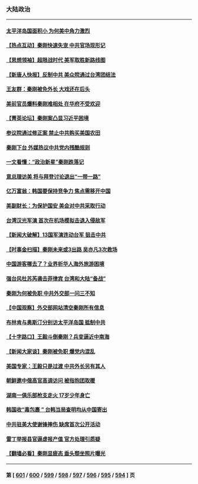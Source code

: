 ### 大陆政治
---
#### [太平洋岛国面积小 为何美中角力激烈](../../pages/ncid277/n14042674.md) 
#### [【热点互动】秦刚快速失宠 中共官场现形记](../../pages/ncid277/n14042591.md) 
#### [【思想领袖】超限战时代 美军取胜新路线图](../../pages/ncid277/n14036411.md) 
#### [【新唐人快报】反制中共 美众院通过台湾团结法](../../pages/ncid277/n14042578.md) 
#### [王友群：秦刚被免外长 大戏还在后头](../../pages/ncid277/n14042505.md) 
#### [美前官员爆料秦刚难相处 在华府不受欢迎](../../pages/ncid277/n14042536.md) 
#### [【菁英论坛】秦刚案凸显习近平困境](../../pages/ncid277/n14042513.md) 
#### [参议院通过修正案 禁止中共购买美国农田](../../pages/ncid277/n14042499.md) 
#### [秦刚下台 外媒热议中共党内残酷规则](../../pages/ncid277/n14042490.md) 
#### [一文看懂：“政治新星”秦刚跌落记](../../pages/ncid277/n14042365.md) 
#### [意总理访美 将与拜登讨论退出“一带一路”](../../pages/ncid277/n14042454.md) 
#### [亿万富翁：韩国要保持竞争力 焦点需移开中国](../../pages/ncid277/n14042366.md) 
#### [美副财长：为保护国安 美会对中共采取行动](../../pages/ncid277/n14042469.md) 
#### [台湾汉光军演 首次在机场模拟击退入侵敌军](../../pages/ncid277/n14042382.md) 
#### [【新闻大破解】13国军演连动台军 狙击中共](../../pages/ncid277/n14042410.md) 
#### [【时事金扫描】秦刚未来或3出路 吴亦凡3次救场](../../pages/ncid277/n14042387.md) 
#### [中国游客哪去了？业界析华人海外旅游困境](../../pages/ncid277/n14042407.md) 
#### [强台风杜苏芮袭击菲律宾 台湾和大陆“备战”](../../pages/ncid277/n14042319.md) 
#### [秦刚为何被免职 中共外交部一问三不知](../../pages/ncid277/n14042375.md) 
#### [【中国观察】外交部网站清空秦刚所有信息](../../pages/ncid277/n14042266.md) 
#### [布林肯与奥斯汀分别访太平洋岛国 抵制中共](../../pages/ncid277/n14042324.md) 
#### [【十字路口】王毅斗倒秦刚？兵变逼近中南海](../../pages/ncid277/n14042299.md) 
#### [【新闻大家谈】秦刚被免职 爆党内混乱](../../pages/ncid277/n14042301.md) 
#### [美国专家：王毅只是过渡 中共外长另有其人](../../pages/ncid277/n14042270.md) 
#### [朝鲜邀中俄高官高调访问 被指抱团取暖](../../pages/ncid277/n14042248.md) 
#### [湖南一俱乐部枪支走火 17岁少年身亡](../../pages/ncid277/n14042185.md) 
#### [韩国收“毒包裹 ” 台韩当局查明均从中国寄出](../../pages/ncid277/n14042005.md) 
#### [中共驻美大使谢锋摔伤 缺席首次公开活动](../../pages/ncid277/n14042082.md) 
#### [雷丁举报县官逼虚报产值 官方处理引质疑](../../pages/ncid277/n14042095.md) 
#### [【翻墙必看】秦刚显疲态 垂头颓坐照片曝光](../../pages/ncid277/n14041988.md) 

---
#### 第 [ [601](./601.md) / [600](./600.md) / [599](./599.md) / [598](./598.md) / [597](./597.md) / [596](./596.md) / [595](./595.md) / [594](./594.md) ] 页
